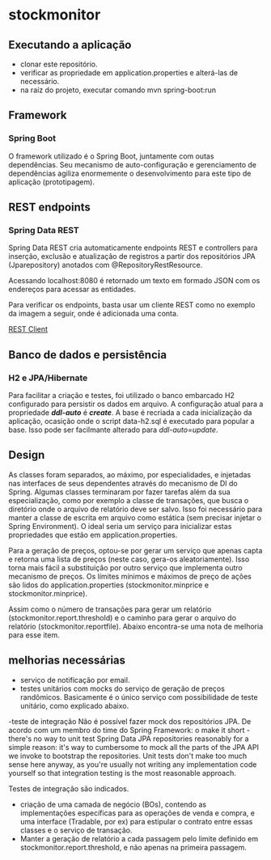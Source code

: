 # stockmonitor

## Executando a aplicação

- clonar este repositório.
- verificar as propriedade em application.properties e alterá-las de necessário.
- na raíz do projeto, executar comando mvn spring-boot:run

## Framework

### Spring Boot

O framework utilizado é o Spring Boot, juntamente com outas dependências. Seu mecanismo de auto-configuração e gerenciamento de dependências agiliza enormemente o desenvolvimento para este tipo de aplicação (prototipagem).

## REST endpoints

### Spring Data REST

Spring Data REST cria automaticamente endpoints REST e controllers para inserção, exclusão e atualização de registros a partir dos repositórios JPA (Jparepository) anotados com @RepositoryRestResource.

Acessando localhost:8080 é retornado um texto em formado JSON com os endereços para acessar as entidades.

Para verificar os endpoints, basta usar um cliente REST como no exemplo da imagem a seguir, onde é adicionada uma conta.

[REST Client](https://github.com/diasdev/stockmonitor/blob/master/src/main/resources/documentation/images/rest_endpoint.png)

## Banco de dados e persistência

### H2 e JPA/Hibernate

Para facilitar a criação e testes, foi utilizado o banco embarcado H2 configurado para persistir os dados em arquivo.
A configuração atual para a propriedade **_ddl-auto_** é **_create_**. A base é recriada a cada inicialização da aplicação, ocasição onde o script data-h2.sql é executado para popular a base. Isso pode ser facilmante alterado para *ddl-auto=update*.

## Design

As classes foram separados, ao máximo, por especialidades, e injetadas nas interfaces de seus dependentes através do mecanismo de DI do Spring.
Algumas classes terminaram por fazer tarefas além da sua especialização, como por exemplo a classe de transações, que busca o diretório onde o arquivo de relatório deve ser salvo. Isso foi necessário para manter a classe de escrita em arquivo como estática (sem precisar injetar o Spring Environment). O ideal seria um serviço para inicializar estas propriedades que estão em application.properties.

Para a geração de preços, optou-se por gerar um serviço que apenas capta e retorna uma lista de preços (neste caso, gera-os aleatoriamente). Isso torna mais fácil a substituição por outro serviço que implementa outro mecanismo de preços.
Os límites mínimos e máximos de preço de ações são lidos do application.properties (stockmonitor.minprice e stockmonitor.minprice).

Assim como o número de transações para gerar um relatório (stockmonitor.report.threshold) e o caminho para gerar o arquivo do relatório (stockmonitor.reportfile). Abaixo encontra-se uma nota de melhoria para esse item.

## melhorias necessárias

- serviço de notificação por email.
- testes unitários com mocks do serviço de geração de preços randômicos.
Basicamente é o único serviço com possibilidade de teste unitário, como explicado abaixo.

-teste de integração
Não é possível fazer mock dos repositórios JPA. De acordo com um membro do time do Spring Framework:
o make it short - there's no way to unit test Spring Data JPA repositories reasonably for a simple reason: it's way to cumbersome to mock all the parts of the JPA API we invoke to bootstrap the repositories. Unit tests don't make too much sense here anyway, as you're usually not writing any implementation code yourself so that integration testing is the most reasonable approach.

Testes de integração são indicados.

- criação de uma camada de negócio (BOs), contendo as implementações específicas para as operações de venda e compra, e uma interface (Tradable, por ex) para estipular o contrato entre essas classes e o serviço de transação.
- Manter a geração de relatório a cada passagem pelo limite definido em stockmonitor.report.threshold, e não apenas na primeira passagem.
